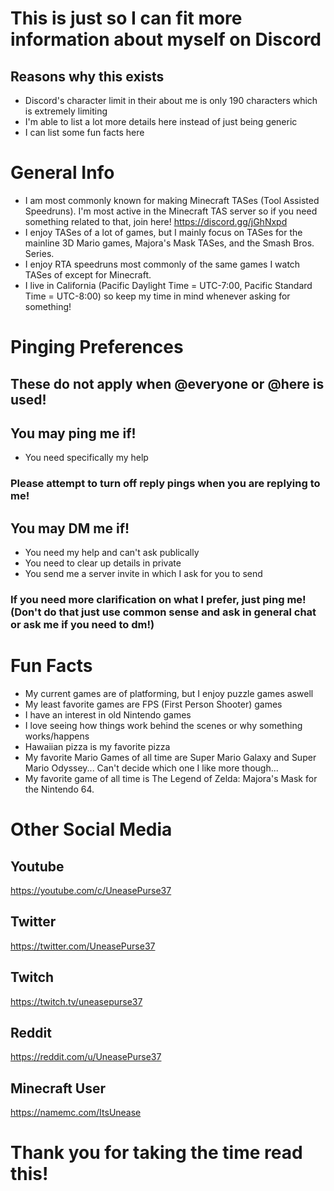 # This is just so I can fit more information about myself on Discord
## Reasons why this exists
* Discord's character limit in their about me is only 190 characters which is extremely limiting
* I'm able to list a lot more details here instead of just being generic
* I can list some fun facts here
# General Info
* I am most commonly known for making Minecraft TASes (Tool Assisted Speedruns). I'm most active in the Minecraft TAS server so if you need something related to that, join here! https://discord.gg/jGhNxpd
* I enjoy TASes of a lot of games, but I mainly focus on TASes for the mainline 3D Mario games, Majora's Mask TASes, and the Smash Bros. Series.
* I enjoy RTA speedruns most commonly of the same games I watch TASes of except for Minecraft.
* I live in California (Pacific Daylight Time = UTC-7:00, Pacific Standard Time = UTC-8:00) so keep my time in mind whenever asking for something!

# Pinging Preferences
## These do not apply when @everyone or @here is used!
## You may **ping** me if!
* You need specifically my help
### Please attempt to turn off reply pings when you are replying to me!
## You may **DM** me if!
* You need my help and can't ask publically
* You need to clear up details in private
* You send me a server invite in which I ask for you to send

### If you need more clarification on what I prefer, just ping me! (Don't do that just use common sense and ask in general chat or ask me if you need to dm!)
# Fun Facts
* My current games are of platforming, but I enjoy puzzle games aswell
* My least favorite games are FPS (First Person Shooter) games
* I have an interest in old Nintendo games
* I love seeing how things work behind the scenes or why something works/happens
* Hawaiian pizza is my favorite pizza
* My favorite Mario Games of all time are Super Mario Galaxy and Super Mario Odyssey... Can't decide which one I like more though...
* My favorite game of all time is The Legend of Zelda: Majora's Mask for the Nintendo 64.

# Other Social Media
## Youtube
https://youtube.com/c/UneasePurse37
## Twitter
https://twitter.com/UneasePurse37
## Twitch
https://twitch.tv/uneasepurse37
## Reddit
https://reddit.com/u/UneasePurse37
## Minecraft User
https://namemc.com/ItsUnease

# Thank you for taking the time read this!